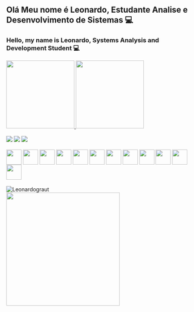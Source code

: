 ### 
 Olá Meu nome é Leonardo, Estudante  Analise e Desenvolvimento de Sistemas 💻
   ------------- 
### Hello, my name is Leonardo, Systems Analysis and Development Student 💻
    
    



 <div>
  <a href="https://github.com/Leonardograut">
  <img height="180em" src="https://github-readme-stats.vercel.app/api?username=Leonardograut&show_icons=true&theme=aura&include_all_commits=true&count_private=true"/>
  <img height="180em" src="https://github-readme-stats.vercel.app/api/top-langs/?username=Leonardograut&layout=compact&langs_count=7&theme=aura"/>
</div>
<!--
###Leonardograut/Leonardograut** is a ✨ _special_ ✨ repository because its `README.md` (this file) appears on your GitHub profile.
Here are some ideas to get you started:
- 🌱 I’m currently learning front-end  ...
- 💬 Ask me about ...
- 📫 How to reach me: ...
- 😄 Pronouns: ...
- ⚡ Fun fact: ...
-->
<!-- Parte das redes sociais--> 
<div>
 <br>
<a href = "mailto:tinynoback@gmail.com" target="_blank"><img src = "https://img.shields.io/badge/Gmail-D14836?style=for-the-badge&logo=gmail&logoColor=white"></a>
<a href = "https://www.linkedin.com/in/leonardo-nascimento-a26739223/" target="_blank"><img src = "https://img.shields.io/badge/LinkedIn-0077B5?style=for-the-badge&logo=linkedin&logoColor=white"></a>
<a href = "https://replit.com/@leonardograut" target="_blank"><img src = "https://img.shields.io/badge/replit-667881?style=for-the-badge&logo=replit&logoColor=white"></a> 



  
</div> 
<!-- Parte dos icones de ferramentas que sei usar --> 
<div style = "display: inline_block"><br>
<img align = "center" width="40px" src="https://cdn.jsdelivr.net/gh/devicons/devicon/icons/java/java-original.svg">
<img align = "center" width="40px" src="https://cdn.jsdelivr.net/gh/devicons/devicon/icons/git/git-original.svg">
<img align = "center" width="40px" src="https://cdn.jsdelivr.net/gh/devicons/devicon/icons/angularjs/angularjs-original.svg">
<img align = "center" width="40px" src="https://cdn.jsdelivr.net/gh/devicons/devicon/icons/spring/spring-original.svg">
<img align = "center" width="40px" src="https://cdn.jsdelivr.net/gh/devicons/devicon/icons/react/react-original.svg" />
<img align = "center" width="40px" src="https://cdn.jsdelivr.net/gh/devicons/devicon/icons/python/python-original.svg" />
<img align = "center" width="40px" src="https://cdn.jsdelivr.net/gh/devicons/devicon/icons/nodejs/nodejs-original.svg" />
<img align = "center" width="40px" src="https://cdn.jsdelivr.net/gh/devicons/devicon/icons/mongodb/mongodb-original.svg" />
<img align = "center" width="40px" src="https://cdn.jsdelivr.net/gh/devicons/devicon/icons/vscode/vscode-original.svg" />
<img align = "center" width="40px" src="https://cdn.jsdelivr.net/gh/devicons/devicon/icons/electron/electron-original.svg" />
<img align = "center" width="40px" src="https://cdn.jsdelivr.net/gh/devicons/devicon/icons/html5/html5-original.svg" />
<img align = "center" width="40px" src="https://cdn.jsdelivr.net/gh/devicons/devicon/icons/css3/css3-original.svg" />







</div <br>
  
<div>
 <br>
 <img src="https://komarev.com/ghpvc/?username=Leonardograut&color=green" alt="Leonardograut" /> 
</div>


<img align="center" width="300" src="https://i2.wp.com/allhtaccess.info/wp-content/uploads/2018/03/programming.gif?fit=1281%2C716&ssl=1" />




